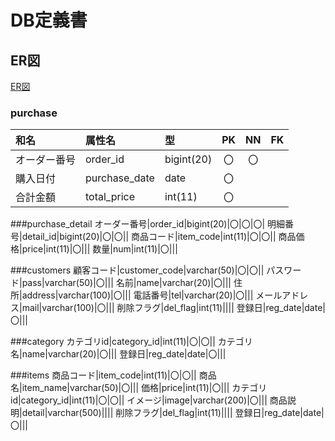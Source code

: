 # DB定義書
## ER図
[ER図]( https://github.com/Aso2001385/2021sys-design/blob/main/sample/ER.md )

### purchase
|和名|属性名|型|PK|NN|FK|
|:---|:---|:---|:---:|:---:|:---:|
|オーダー番号|order_id|bigint(20)|〇|〇||
購入日付|purchase_date|date|〇|||
合計金額|total_price|int(11)|〇|||

###purchase_detail
オーダー番号|order_id|bigint(20)|〇|〇|〇|
明細番号|detail_id|bigint(20)|〇|〇||
商品コード|item_code|int(11)|〇|〇||
商品価格|price|int(11)|〇|||
数量|num|int(11)|〇|||

###customers
顧客コード|customer_code|varchar(50)|〇|〇||
パスワード|pass|varchar(50)|〇|||
名前|name|varchar(20)|〇|||
住所|address|varchar(100)|〇|||
電話番号|tel|varchar(20)|〇|||
メールアドレス|mail|varchar(100)|〇|||
削除フラグ|del_flag|int(11)||||
登録日|reg_date|date|〇|||

###category
カテゴリid|category_id|int(11)|〇|〇||
カテゴリ名|name|varchar(20)|〇|||
登録日|reg_date|date|〇|||

###items
商品コード|item_code|int(11)|〇|〇||
商品名|item_name|varchar(50)|〇|||
価格|price|int(11)|〇|||
カテゴリid|category_id|int(11)|〇|〇||
イメージ|image|varchar(200)|〇|||
商品説明|detail|varchar(500)||||
削除フラグ|del_flag|int(11)||||
登録日|reg_date|date|〇|||

